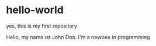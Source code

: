 # hello-world
yes, this is my first repository

Hello, my name ist John Doo.
I'm a newbee in programming
